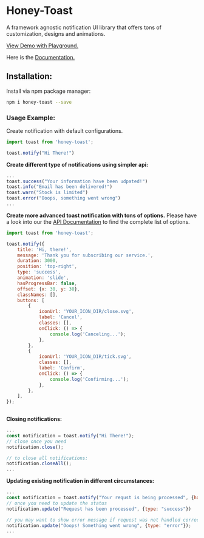 # Honey-Toast
A framework agnostic notification UI library that offers tons of customization, designs and animations.


[View Demo with Playground.](https://rbrahul.github.io/honey-toast)

Here is the [Documentation.](https://github.com/rbrahul/honey-toast-doc)


## Installation:

Install via npm package manager:
```sh
npm i honey-toast --save
```


### Usage Example:
Create notification with default configurations.

```js
import toast from 'honey-toast';

toast.notify("Hi There!")

```

**Create different type of notifications using simpler api:**

```js
...
toast.success("Your information have been udpated!")
toast.info("Email has been delivered!")
toast.warn("Stock is limited")
toast.error("Ooops, something went wrong")
...
```

**Create more advanced toast notification with tons of options.**
Please have a look into our the [API Documentation](https://github.com/rbrahul/honey-toast-doc) to find the complete list of options.

```js
import toast from 'honey-toast';

toast.notify({
    title: 'Hi, there!',
    message: 'Thank you for subscribing our service.',
    duration: 3000,
    position: 'top-right',
    type: 'success',
    animation: 'slide',
    hasProgressBar: false,
    offset: {x: 30, y: 30},
    classNames: [],
    buttons: [
        {
            iconUrl: 'YOUR_ICON_DIR/close.svg',
            label: 'Cancel',
            classes: [],
            onClick: () => {
                console.log('Canceling...');
            },
        },
        {
            iconUrl: 'YOUR_ICON_DIR/tick.svg',
            classes: [],
            label: 'Confirm',
            onClick: () => {
                console.log('Confirming...');
            },
        },
    ],
});
    
```

**Closing notifications:**

```js
...
const notification = toast.notify("Hi There!");
// close once you need
notification.close();

// to close all notifications:
notification.closeAll();
...
```


**Updating existing notification in different circumstances:**

```js
...
const notification = toast.notify("Your requst is being processed", {hasProgressBar: true});
// once you need to update the status
notification.update("Request has been processed", {type: "success"})

// you may want to show error message if request was not handled correctly
notification.update("Ooops! Something went wrong", {type: "error"});
...
```
